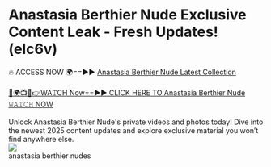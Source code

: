 # Anastasia Berthier Nude Exclusive Content Leak - Fresh Updates! (elc6v)

🔥 ACCESS NOW 🌍==►► <a href="https://tinyurl.com/2mz8nhtm" rel="nofollow">Anastasia Berthier Nude Latest Collection</a>
<br><br>
[🔴🌍📺📱👉WA𝚃CH Now==►► CLICK HERE TO Anastasia Berthier Nude 𝚆𝙰𝚃𝙲𝙷 NOW](https://tinyurl.com/2mz8nhtm)
<br><br>
Unlock Anastasia Berthier Nude's private videos and photos today! Dive into the newest 2025 content updates and explore exclusive material you won’t find anywhere else.
<br>
<a href="https://tinyurl.com/2mz8nhtm" rel="nofollow" data-target="animated-image.originalLink"><img src="https://camo.githubusercontent.com/8a4f000d20f83aca3bf7ec5f350d767afa0574a8a352519fd8cfa583a6f93a33/68747470733a2f2f692e696d6775722e636f6d2f644a486b345a712e676966" data-canonical-src="https://i.imgur.com/dJHk4Zq.gif" style="max-width: 100%; display: inline-block;" data-target="animated-image.originalImage"></a>
<br>
anastasia berthier nudes